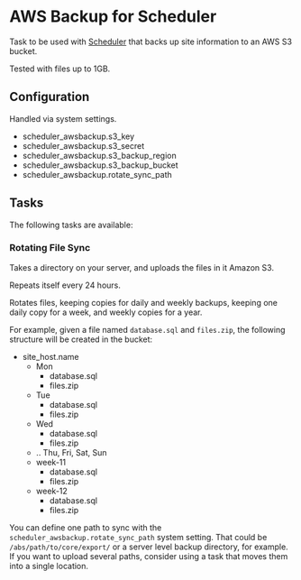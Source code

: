 # AWS Backup for Scheduler

Task to be used with [Scheduler](https://modmore.com/extras/scheduler/) that backs up site information to an AWS S3 bucket.

Tested with files up to 1GB. 

## Configuration

Handled via system settings.

- scheduler_awsbackup.s3_key
- scheduler_awsbackup.s3_secret
- scheduler_awsbackup.s3_backup_region
- scheduler_awsbackup.s3_backup_bucket
- scheduler_awsbackup.rotate_sync_path

## Tasks

The following tasks are available:

### Rotating File Sync

Takes a directory on your server, and uploads the files in it Amazon S3. 

Repeats itself every 24 hours.

Rotates files, keeping copies for daily and weekly backups, keeping one daily copy for a week, and weekly copies for a year.
 
For example, given a file named `database.sql` and `files.zip`, the following structure will be created in the bucket:

- site_host.name
    - Mon
        - database.sql
        - files.zip
    - Tue
        - database.sql
        - files.zip
    - Wed
        - database.sql
        - files.zip
    - .. Thu, Fri, Sat, Sun
    - week-11
        - database.sql
        - files.zip
    - week-12
        - database.sql
        - files.zip

You can define one path to sync with the `scheduler_awsbackup.rotate_sync_path` system setting. That could be `/abs/path/to/core/export/` or a server level backup directory, for example. If you want to upload several paths, consider using a task that moves them into a single location.
